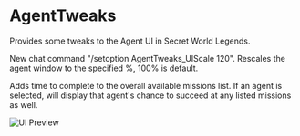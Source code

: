 # AgentTweaks

Provides some tweaks to the Agent UI in Secret World Legends.

New chat command "/setoption AgentTweaks_UIScale 120". Rescales the agent window to the specified %, 100% is default.

Adds time to complete to the overall available missions list. If an agent is selected, will display that agent's chance to succeed at any listed missions as well.

![UI Preview](https://i.imgur.com/uRg0O7E.png)
